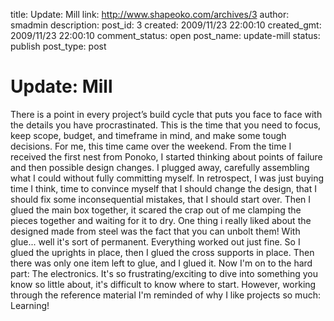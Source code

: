 title: Update: Mill
link: http://www.shapeoko.com/archives/3
author: smadmin
description: 
post_id: 3
created: 2009/11/23 22:00:10
created_gmt: 2009/11/23 22:00:10
comment_status: open
post_name: update-mill
status: publish
post_type: post

# Update: Mill

There is a point in every project’s build cycle that puts you face to face with the details you have procrastinated. This is the time that you need to focus, keep scope, budget, and timeframe in mind, and make some tough decisions. For me, this time came over the weekend. From the time I received the first nest from Ponoko, I started thinking about points of failure and then possible design changes. I plugged away, carefully assembling what I could without fully committing myself. In retrospect, I was just buying time I think, time to convince myself that I should change the design, that I should fix some inconsequential mistakes, that I should start over. Then I glued the main box together, it scared the crap out of me clamping the pieces together and waiting for it to dry. One thing i really liked about the designed made from steel was the fact that you can unbolt them! With glue... well it's sort of permanent. Everything worked out just fine. So I glued the uprights in place, then I glued the cross supports in place. Then there was only one item left to glue, and I glued it. Now I'm on to the hard part: The electronics. It's so frustrating/exciting to dive into something you know so little about, it's difficult to know where to start. However, working through the reference material I'm reminded of why I like projects so much: Learning!